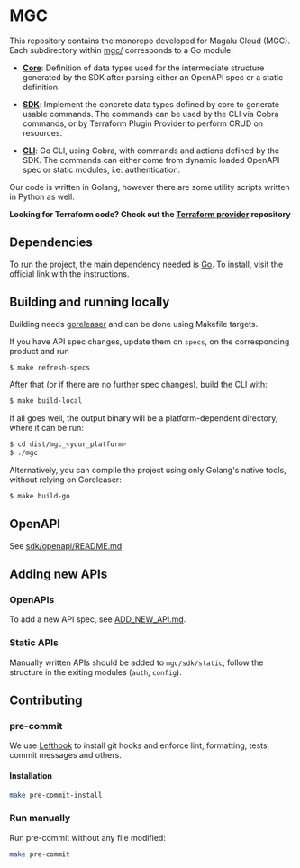 # MGC

This repository contains the monorepo developed for Magalu Cloud (MGC). Each subdirectory within [mgc/](./mgc) corresponds to a Go module:

- **[Core](./mgc/core)**: Definition of data types used for the intermediate
  structure generated by the SDK after parsing either an OpenAPI spec or a static
  definition.

- **[SDK](./mgc/sdk/)**: Implement the concrete data types defined by core
  to generate usable commands. The commands can be used by the CLI via Cobra commands, or
  by Terraform Plugin Provider to perform CRUD on resources.

- **[CLI](./mgc/cli)**: Go CLI, using Cobra, with commands and actions defined by
  the SDK. The commands can either come from dynamic loaded OpenAPI spec or static
  modules, i.e: authentication.

Our code is written in Golang, however there are some utility scripts written
in Python as well.

**Looking for Terraform code? Check out the [Terraform provider](https://github.com/MagaluCloud/terraform-provider-mgc) repository**

## Dependencies

To run the project, the main dependency needed is [Go](https://go.dev/dl/). To
install, visit the official link with the instructions.


## Building and running locally

Building needs [goreleaser](https://goreleaser.com/install/) and can be done using Makefile targets.

If you have API spec changes, update them on `specs`, on the corresponding product and run

```bash
$ make refresh-specs
```

After that (or if there are no further spec changes), build the CLI with:

```bash
$ make build-local
```

If all goes well, the output binary will be a platform-dependent directory, where it can be run:

```bash
$ cd dist/mgc_<your_platform>
$ ./mgc
```

Alternatively, you can compile the project using only Golang's native tools, without relying on Goreleaser:

```bash
$ make build-go
```

## OpenAPI

See [sdk/openapi/README.md](./mgc/sdk/openapi/README.md)

## Adding new APIs

### OpenAPIs

To add a new API spec, see [ADD_NEW_API.md](ADD_NEW_API.mdd).

### Static APIs

Manually written APIs should be added to `mgc/sdk/static`, follow the
structure in the exiting modules (`auth`, `config`).

## Contributing

### pre-commit

We use [Lefthook](https://github.com/evilmartians/lefthook) to install git hooks and enforce
lint, formatting, tests, commit messages and others. 
#### Installation

```sh
make pre-commit-install
```


### Run manually

Run pre-commit without any file modified:

```sh
make pre-commit
```
